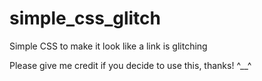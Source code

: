 # simple_css_glitch
Simple CSS to make it look like a link is glitching

Please give me credit if you decide to use this, thanks! ^__^
